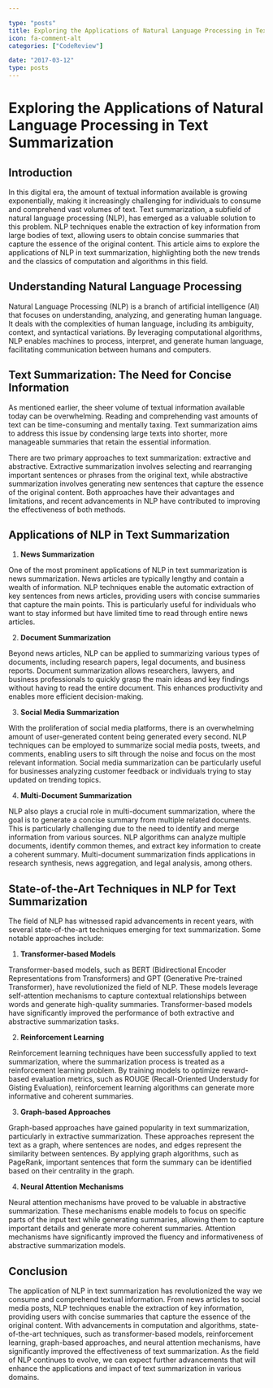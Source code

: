 ```yaml
---

type: "posts"
title: Exploring the Applications of Natural Language Processing in Text Summarization
icon: fa-comment-alt
categories: ["CodeReview"]

date: "2017-03-12"
type: posts
---
```





# Exploring the Applications of Natural Language Processing in Text Summarization

## Introduction

In this digital era, the amount of textual information available is growing exponentially, making it increasingly challenging for individuals to consume and comprehend vast volumes of text. Text summarization, a subfield of natural language processing (NLP), has emerged as a valuable solution to this problem. NLP techniques enable the extraction of key information from large bodies of text, allowing users to obtain concise summaries that capture the essence of the original content. This article aims to explore the applications of NLP in text summarization, highlighting both the new trends and the classics of computation and algorithms in this field.

## Understanding Natural Language Processing

Natural Language Processing (NLP) is a branch of artificial intelligence (AI) that focuses on understanding, analyzing, and generating human language. It deals with the complexities of human language, including its ambiguity, context, and syntactical variations. By leveraging computational algorithms, NLP enables machines to process, interpret, and generate human language, facilitating communication between humans and computers.

## Text Summarization: The Need for Concise Information

As mentioned earlier, the sheer volume of textual information available today can be overwhelming. Reading and comprehending vast amounts of text can be time-consuming and mentally taxing. Text summarization aims to address this issue by condensing large texts into shorter, more manageable summaries that retain the essential information.

There are two primary approaches to text summarization: extractive and abstractive. Extractive summarization involves selecting and rearranging important sentences or phrases from the original text, while abstractive summarization involves generating new sentences that capture the essence of the original content. Both approaches have their advantages and limitations, and recent advancements in NLP have contributed to improving the effectiveness of both methods.

## Applications of NLP in Text Summarization

1. **News Summarization**

One of the most prominent applications of NLP in text summarization is news summarization. News articles are typically lengthy and contain a wealth of information. NLP techniques enable the automatic extraction of key sentences from news articles, providing users with concise summaries that capture the main points. This is particularly useful for individuals who want to stay informed but have limited time to read through entire news articles.

2. **Document Summarization**

Beyond news articles, NLP can be applied to summarizing various types of documents, including research papers, legal documents, and business reports. Document summarization allows researchers, lawyers, and business professionals to quickly grasp the main ideas and key findings without having to read the entire document. This enhances productivity and enables more efficient decision-making.

3. **Social Media Summarization**

With the proliferation of social media platforms, there is an overwhelming amount of user-generated content being generated every second. NLP techniques can be employed to summarize social media posts, tweets, and comments, enabling users to sift through the noise and focus on the most relevant information. Social media summarization can be particularly useful for businesses analyzing customer feedback or individuals trying to stay updated on trending topics.

4. **Multi-Document Summarization**

NLP also plays a crucial role in multi-document summarization, where the goal is to generate a concise summary from multiple related documents. This is particularly challenging due to the need to identify and merge information from various sources. NLP algorithms can analyze multiple documents, identify common themes, and extract key information to create a coherent summary. Multi-document summarization finds applications in research synthesis, news aggregation, and legal analysis, among others.

## State-of-the-Art Techniques in NLP for Text Summarization

The field of NLP has witnessed rapid advancements in recent years, with several state-of-the-art techniques emerging for text summarization. Some notable approaches include:

1. **Transformer-based Models**

Transformer-based models, such as BERT (Bidirectional Encoder Representations from Transformers) and GPT (Generative Pre-trained Transformer), have revolutionized the field of NLP. These models leverage self-attention mechanisms to capture contextual relationships between words and generate high-quality summaries. Transformer-based models have significantly improved the performance of both extractive and abstractive summarization tasks.

2. **Reinforcement Learning**

Reinforcement learning techniques have been successfully applied to text summarization, where the summarization process is treated as a reinforcement learning problem. By training models to optimize reward-based evaluation metrics, such as ROUGE (Recall-Oriented Understudy for Gisting Evaluation), reinforcement learning algorithms can generate more informative and coherent summaries.

3. **Graph-based Approaches**

Graph-based approaches have gained popularity in text summarization, particularly in extractive summarization. These approaches represent the text as a graph, where sentences are nodes, and edges represent the similarity between sentences. By applying graph algorithms, such as PageRank, important sentences that form the summary can be identified based on their centrality in the graph.

4. **Neural Attention Mechanisms**

Neural attention mechanisms have proved to be valuable in abstractive summarization. These mechanisms enable models to focus on specific parts of the input text while generating summaries, allowing them to capture important details and generate more coherent summaries. Attention mechanisms have significantly improved the fluency and informativeness of abstractive summarization models.

## Conclusion

The application of NLP in text summarization has revolutionized the way we consume and comprehend textual information. From news articles to social media posts, NLP techniques enable the extraction of key information, providing users with concise summaries that capture the essence of the original content. With advancements in computation and algorithms, state-of-the-art techniques, such as transformer-based models, reinforcement learning, graph-based approaches, and neural attention mechanisms, have significantly improved the effectiveness of text summarization. As the field of NLP continues to evolve, we can expect further advancements that will enhance the applications and impact of text summarization in various domains.